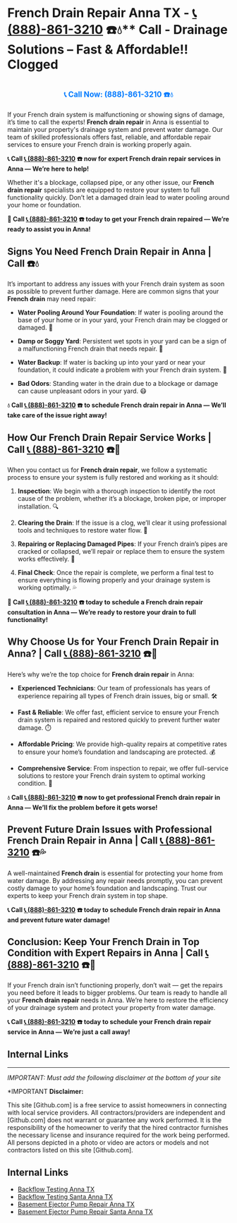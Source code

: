 # French Drain Repair Anna TX - [📞 (888)-861-3210](https://plumbing-texas-3210.netlify.app) ☎️💧** Call  - Drainage Solutions – Fast & Affordable!! Clogged
# 

<p align="center" style="font-size: 1.2em; font-weight: bold; margin: 20px 0;">
  <a href="https://plumbing-texas-3210.netlify.app" target="_blank" style="color: #007BFF; text-decoration: none;">📞 Call Now: (888)-861-3210 ☎️💧</a>
</p>

If your French drain system is malfunctioning or showing signs of damage, it’s time to call the experts! **French drain repair** in Anna is essential to maintain your property's drainage system and prevent water damage. Our team of skilled professionals offers fast, reliable, and affordable repair services to ensure your French drain is working properly again.

**📞 Call [📞 (888)-861-3210](https://plumbing-texas-3210.netlify.app) ☎️ now for expert French drain repair services in Anna — We’re here to help!**

Whether it's a blockage, collapsed pipe, or any other issue, our **French drain repair** specialists are equipped to restore your system to full functionality quickly. Don’t let a damaged drain lead to water pooling around your home or foundation.

**🚨 Call [📞 (888)-861-3210](https://plumbing-texas-3210.netlify.app) ☎️ today to get your French drain repaired — We’re ready to assist you in Anna!**

## **Signs You Need French Drain Repair in Anna | Call  ☎️💧**

It’s important to address any issues with your French drain system as soon as possible to prevent further damage. Here are common signs that your **French drain** may need repair:

- **Water Pooling Around Your Foundation**: If water is pooling around the base of your home or in your yard, your French drain may be clogged or damaged. 🌊

- **Damp or Soggy Yard**: Persistent wet spots in your yard can be a sign of a malfunctioning French drain that needs repair. 🌱

- **Water Backup**: If water is backing up into your yard or near your foundation, it could indicate a problem with your French drain system. 🚨

- **Bad Odors**: Standing water in the drain due to a blockage or damage can cause unpleasant odors in your yard. 😷

**💧 Call [📞 (888)-861-3210](https://plumbing-texas-3210.netlify.app) ☎️ to schedule French drain repair in Anna — We’ll take care of the issue right away!**

## **How Our French Drain Repair Service Works | Call [📞 (888)-861-3210](https://plumbing-texas-3210.netlify.app) ☎️🔧**

When you contact us for **French drain repair**, we follow a systematic process to ensure your system is fully restored and working as it should:

1. **Inspection**: We begin with a thorough inspection to identify the root cause of the problem, whether it’s a blockage, broken pipe, or improper installation. 🔍

2. **Clearing the Drain**: If the issue is a clog, we’ll clear it using professional tools and techniques to restore water flow. 🧰

3. **Repairing or Replacing Damaged Pipes**: If your French drain’s pipes are cracked or collapsed, we’ll repair or replace them to ensure the system works effectively. 🔧

4. **Final Check**: Once the repair is complete, we perform a final test to ensure everything is flowing properly and your drainage system is working optimally. 💦

**🚨 Call [📞 (888)-861-3210](https://plumbing-texas-3210.netlify.app) ☎️ today to schedule a French drain repair consultation in Anna — We’re ready to restore your drain to full functionality!**

## **Why Choose Us for Your French Drain Repair in Anna? | Call [📞 (888)-861-3210](https://plumbing-texas-3210.netlify.app) ☎️🌟**

Here’s why we’re the top choice for **French drain repair** in Anna:

- **Experienced Technicians**: Our team of professionals has years of experience repairing all types of French drain issues, big or small. 🛠️

- **Fast & Reliable**: We offer fast, efficient service to ensure your French drain system is repaired and restored quickly to prevent further water damage. ⏱️

- **Affordable Pricing**: We provide high-quality repairs at competitive rates to ensure your home’s foundation and landscaping are protected. 💰

- **Comprehensive Service**: From inspection to repair, we offer full-service solutions to restore your French drain system to optimal working condition. 🔧

**💧 Call [📞 (888)-861-3210](https://plumbing-texas-3210.netlify.app) ☎️ now to get professional French drain repair in Anna — We’ll fix the problem before it gets worse!**

## **Prevent Future Drain Issues with Professional French Drain Repair in Anna | Call [📞 (888)-861-3210](https://plumbing-texas-3210.netlify.app) ☎️💦**

A well-maintained **French drain** is essential for protecting your home from water damage. By addressing any repair needs promptly, you can prevent costly damage to your home’s foundation and landscaping. Trust our experts to keep your French drain system in top shape.

**📞 Call [📞 (888)-861-3210](https://plumbing-texas-3210.netlify.app) ☎️ today to schedule French drain repair in Anna and prevent future water damage!**

## **Conclusion: Keep Your French Drain in Top Condition with Expert Repairs in Anna | Call [📞 (888)-861-3210](https://plumbing-texas-3210.netlify.app) ☎️🔧**

If your French drain isn’t functioning properly, don’t wait — get the repairs you need before it leads to bigger problems. Our team is ready to handle all your **French drain repair** needs in Anna. We’re here to restore the efficiency of your drainage system and protect your property from water damage.

**📞 Call [📞 (888)-861-3210](https://plumbing-texas-3210.netlify.app) ☎️ today to schedule your French drain repair service in Anna — We’re just a call away!**



## Internal Links


---

*IMPORTANT: Must add the following disclaimer at the bottom of your site*



*IMPORTANT **Disclaimer:**

This site [Github.com] is a free service to assist homeowners in connecting with local service providers. All contractors/providers are independent and [Github.com] does not warrant or guarantee any work performed. It is the responsibility of the homeowner to verify that the hired contractor furnishes the necessary license and insurance required for the work being performed. All persons depicted in a photo or video are actors or models and not contractors listed on this site [Github.com].


## Internal Links
- [Backflow Testing Anna TX](https://github.com/allyoucaneatsushiin/plumbing-texas/blob/main/Backflow-Testing-Anna-TX-888-861-3210-Prevention-Same-Day-Service-Available-24-7.md)
- [Backflow Testing Santa Anna TX](https://github.com/allyoucaneatsushiin/plumbing-texas/blob/main/Backflow-Testing-Santa-Anna-TX-888-861-3210-Prevention-Same-Day-Service-Available-24-7.md)
- [Basement Ejector Pump Repair Anna TX](https://github.com/allyoucaneatsushiin/plumbing-texas/blob/main/Basement-Ejector-Pump-Repair-Anna-TX-888-861-3210-Same-Day-Service-for-Urgent-Repairs-24-7.md)
- [Basement Ejector Pump Repair Santa Anna TX](https://github.com/allyoucaneatsushiin/plumbing-texas/blob/main/Basement-Ejector-Pump-Repair-Santa-Anna-TX-888-861-3210-Same-Day-Service-for-Urgent-Repairs-24-7.md)
